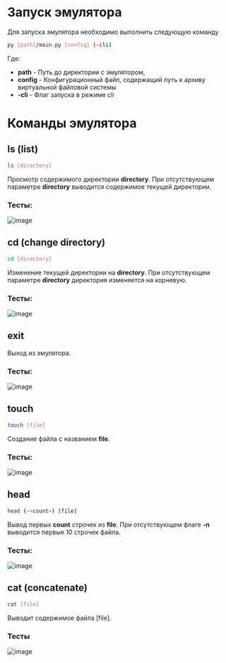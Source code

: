 # Запуск эмулятора

Для запуска эмулятора необходимо выполнить следующую команду

```bash
py [path]/main.py [config] (-cli)
```

Где:

- **path** - Путь до директории с эмулятором,
- **config** - Конфигурационный файл, содержащий путь к архиву виртуальной файловой системы
- **-cli** - Флаг запуска в режиме cli

# Команды эмулятора

## ls (list)

```bash
ls [directory]
```

Просмотр содержимого директории **directory**. При отсутствующем параметре **directory** выводится содержимое текущей директории.

### Тесты:

![image](https://github.com/user-attachments/assets/592e57f8-30af-4dc8-8f1a-47f5eff6e03a)

## cd (change directory)

```bash
cd [directory]
```

Изменение текущей директории на **directory**. При отсутствующем параметре **directory** директория изменяется на корневую.

### Тесты:

![image](https://github.com/user-attachments/assets/003e0991-588d-4efb-90eb-7480dd4efe6a)

## exit

Выход из эмулятора.

### Тесты:

![image](https://github.com/user-attachments/assets/528b7193-9842-460f-b341-93ee711b9902)

## touch

```bash
touch [file]
```

Создание файла с названием **file**.

### Тесты:

![image](https://github.com/user-attachments/assets/4d81129c-45c4-429d-94e7-2dec91567a62)

## head

```bash
head (-<count>) [file]
```

Вывод первых **count** строчек из **file**. При отсутствующем флаге **-n** выводится первые 10 строчек файла.

### Тесты:

![image](https://github.com/user-attachments/assets/4a8bdf7a-c491-439f-a997-d8e4a43fbae1)


## cat (concatenate)

```bash
cat [file]
```

Выводит содержимое файла [file].

### Тесты

![image](https://github.com/user-attachments/assets/469afae2-1afe-4eac-b2da-310a46e19eba)
